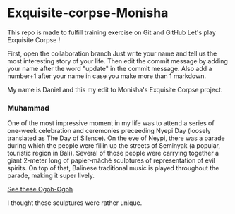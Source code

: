 # Exquisite-corpse-Monisha

This repo is made to fulfill training exercise on Git and GitHub
Let's play Exquisite Corpse !

First, open the collaboration branch Just write your name and tell us the most interesting story of your life. Then edit the commit message by adding your name after the word "update" in the commit message. Also add a number+1 after your name in case you make more than 1 markdown.

My name is Daniel and this my edit to Monisha's Exquisite Corpse project.

### Muhammad
One of the most impressive moment in my life was to attend a series of one-week celebration and ceremonies preceeding Nyepi Day (loosely translated as The Day of Silence). On the eve of Neypi, there was a parade during which the people were fillin up the streets of Seminyak (a popular, touristic region in Bali). Several of those people were carrying together a giant 2-meter long of papier-mâché sculptures of representation of evil spirits. On top of that, Balinese traditional music is played throughout the parade, making it super lively. 

[See these Ogoh-Ogoh](https://cdn-2.tstatic.net/batam/foto/bank/images/hdfgjjdfgdfgdddfhggjfjhxdg.jpg)

I thought these sculptures were rather unique. 



